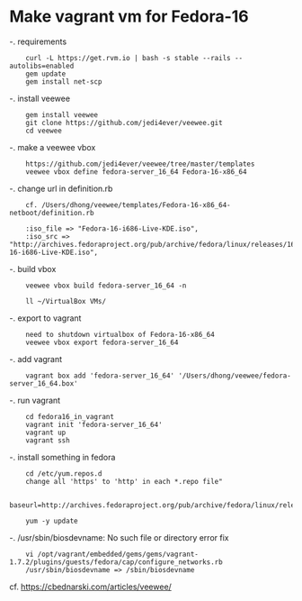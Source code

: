 Make vagrant vm for Fedora-16
=====================================

-. requirements
```
	curl -L https://get.rvm.io | bash -s stable --rails --autolibs=enabled
	gem update
	gem install net-scp
```
-. install veewee
```
	gem install veewee
	git clone https://github.com/jedi4ever/veewee.git
	cd veewee
```

-. make a veewee vbox
```
	https://github.com/jedi4ever/veewee/tree/master/templates
	veewee vbox define fedora-server_16_64 Fedora-16-x86_64
```

-. change url in definition.rb
```
	cf. /Users/dhong/veewee/templates/Fedora-16-x86_64-netboot/definition.rb
	
	:iso_file => "Fedora-16-i686-Live-KDE.iso",
	:iso_src => "http://archives.fedoraproject.org/pub/archive/fedora/linux/releases/16/Live/i686/Fedora-16-i686-Live-KDE.iso",
```

-. build vbox
```
	veewee vbox build fedora-server_16_64 -n
	
	ll ~/VirtualBox VMs/
```

-. export to vagrant
```
	need to shutdown virtualbox of Fedora-16-x86_64
	veewee vbox export fedora-server_16_64
```

-. add vagrant
```
	vagrant box add 'fedora-server_16_64' '/Users/dhong/veewee/fedora-server_16_64.box'
```

-. run vagrant
```
	cd fedora16_in_vagrant
	vagrant init 'fedora-server_16_64'
	vagrant up
	vagrant ssh
```

-. install something in fedora
```
	cd /etc/yum.repos.d
	change all 'https' to 'http' in each *.repo file"
	
	baseurl=http://archives.fedoraproject.org/pub/archive/fedora/linux/releases/16/Everything/x86_64/os/
	
	yum -y update
```

-. /usr/sbin/biosdevname: No such file or directory error fix
```
	vi /opt/vagrant/embedded/gems/gems/vagrant-1.7.2/plugins/guests/fedora/cap/configure_networks.rb
	/usr/sbin/biosdevname => /sbin/biosdevname
```

cf. https://cbednarski.com/articles/veewee/

	